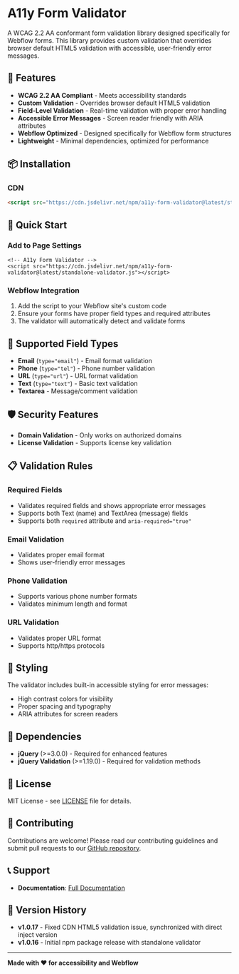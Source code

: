 # A11y Form Validator

A WCAG 2.2 AA conformant form validation library designed specifically for Webflow forms. This library provides custom validation that overrides browser default HTML5 validation with accessible, user-friendly error messages.

## 🎯 Features

- **WCAG 2.2 AA Compliant** - Meets accessibility standards
- **Custom Validation** - Overrides browser default HTML5 validation
- **Field-Level Validation** - Real-time validation with proper error handling
- **Accessible Error Messages** - Screen reader friendly with ARIA attributes
- **Webflow Optimized** - Designed specifically for Webflow form structures
- **Lightweight** - Minimal dependencies, optimized for performance

## 📦 Installation


### CDN
```html
<script src="https://cdn.jsdelivr.net/npm/a11y-form-validator@latest/standalone-validator.js"></script>
```

## 🚀 Quick Start

### Add to Page Settings
<html>
    <!-- Required dependencies -->
    <script src="https://cdnjs.cloudflare.com/ajax/libs/jquery/3.7.1/jquery.min.js"></script>
    <script src="https://cdnjs.cloudflare.com/ajax/libs/jquery-validate/1.21.0/jquery.validate.min.js"></script>
    <script src="https://cdnjs.cloudflare.com/ajax/libs/jquery-validate/1.21.0/additional-methods.min.js"></script>
    
    <!-- A11y Form Validator -->
    <script src="https://cdn.jsdelivr.net/npm/a11y-form-validator@latest/standalone-validator.js"></script>

</html>


### Webflow Integration
1. Add the script to your Webflow site's custom code
2. Ensure your forms have proper field types and required attributes
3. The validator will automatically detect and validate forms

## 🔧 Supported Field Types

- **Email** (`type="email"`) - Email format validation
- **Phone** (`type="tel"`) - Phone number validation
- **URL** (`type="url"`) - URL format validation
- **Text** (`type="text"`) - Basic text validation
- **Textarea** - Message/comment validation

## 🛡️ Security Features

- **Domain Validation** - Only works on authorized domains
- **License Validation** - Supports license key validation

## 📋 Validation Rules

### Required Fields
- Validates required fields and shows appropriate error messages
- Supports both Text (name) and TextArea (message) fields
- Supports both `required` attribute and `aria-required="true"`

### Email Validation
- Validates proper email format
- Shows user-friendly error messages

### Phone Validation
- Supports various phone number formats
- Validates minimum length and format

### URL Validation
- Validates proper URL format
- Supports http/https protocols

## 🎨 Styling

The validator includes built-in accessible styling for error messages:
- High contrast colors for visibility
- Proper spacing and typography
- ARIA attributes for screen readers

## 🔗 Dependencies

- **jQuery** (>=3.0.0) - Required for enhanced features
- **jQuery Validation** (>=1.19.0) - Required for validation methods

## 📄 License

MIT License - see [LICENSE](LICENSE) file for details.

## 🤝 Contributing

Contributions are welcome! Please read our contributing guidelines and submit pull requests to our [GitHub repository](https://github.com/QABrandon/a11y-form-validator-cdn).

## 📞 Support

- **Documentation**: [Full Documentation](https://github.com/QABrandon/a11y-form-validator-app#readme)

## 🔄 Version History

- **v1.0.17** - Fixed CDN HTML5 validation issue, synchronized with direct inject version
- **v1.0.16** - Initial npm package release with standalone validator

---

**Made with ❤️ for accessibility and Webflow**
